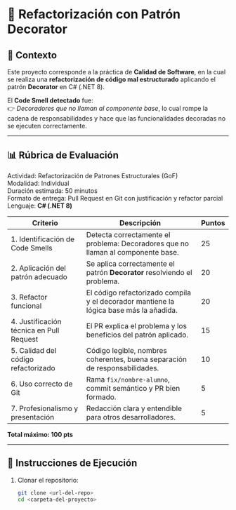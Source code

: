 # 🎨 Refactorización con Patrón Decorator

## 📌 Contexto
Este proyecto corresponde a la práctica de **Calidad de Software**, en la cual se realiza una **refactorización de código mal estructurado** aplicando el patrón **Decorator** en C# (.NET 8).  

El **Code Smell detectado** fue:  
👉 *Decoradores que no llaman al componente base*, lo cual rompe la cadena de responsabilidades y hace que las funcionalidades decoradas no se ejecuten correctamente.

---

## 📊 Rúbrica de Evaluación
Actividad: Refactorización de Patrones Estructurales (GoF)  
Modalidad: Individual  
Duración estimada: 50 minutos  
Formato de entrega: Pull Request en Git con justificación y refactor parcial  
Lenguaje: **C# (.NET 8)**  

| Criterio | Descripción | Puntos |
|----------|-------------|--------|
| 1. Identificación de Code Smells | Detecta correctamente el problema: Decoradores que no llaman al componente base. | 25 |
| 2. Aplicación del patrón adecuado | Se aplica correctamente el patrón **Decorator** resolviendo el problema. | 20 |
| 3. Refactor funcional | El código refactorizado compila y el decorador mantiene la lógica base más la añadida. | 20 |
| 4. Justificación técnica en Pull Request | El PR explica el problema y los beneficios del patrón aplicado. | 15 |
| 5. Calidad del código refactorizado | Código legible, nombres coherentes, buena separación de responsabilidades. | 10 |
| 6. Uso correcto de Git | Rama `fix/nombre-alumno`, commit semántico y PR bien formado. | 5 |
| 7. Profesionalismo y presentación | Redacción clara y entendible para otros desarrolladores. | 5 |

**Total máximo: 100 pts**

---

## 🚀 Instrucciones de Ejecución
1. Clonar el repositorio:
   ```bash
   git clone <url-del-repo>
   cd <carpeta-del-proyecto>
